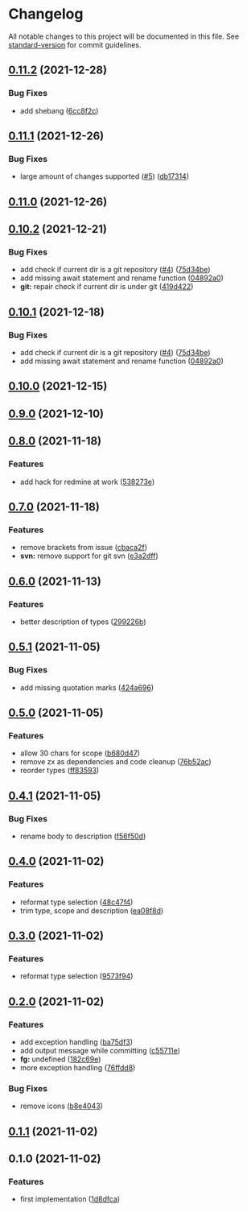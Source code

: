 # Changelog

All notable changes to this project will be documented in this file. See [standard-version](https://github.com/conventional-changelog/standard-version) for commit guidelines.

## [0.11.2](https://gitlab.com/4s1/conventional-commit-creator/compare/v0.11.1...v0.11.2) (2021-12-28)


### Bug Fixes

* add shebang ([6cc8f2c](https://gitlab.com/4s1/conventional-commit-creator/commit/6cc8f2cd0dc20eaef6e11945e8a83bbaec0b6652))

## [0.11.1](https://gitlab.com/4s1/conventional-commit-creator/compare/v0.11.0...v0.11.1) (2021-12-26)


### Bug Fixes

* large amount of changes supported ([#5](https://gitlab.com/4s1/conventional-commit-creator/issues/5)) ([db17314](https://gitlab.com/4s1/conventional-commit-creator/commit/db173145a42fcd7f4e701b8a4f413c89f890c680))

## [0.11.0](https://gitlab.com/4s1/conventional-commit-creator/compare/v0.10.2...v0.11.0) (2021-12-26)

## [0.10.2](https://gitlab.com/4s1/conventional-commit-creator/compare/v0.9.0...v0.10.2) (2021-12-21)


### Bug Fixes

* add check if current dir is a git repository ([#4](https://gitlab.com/4s1/conventional-commit-creator/issues/4)) ([75d34be](https://gitlab.com/4s1/conventional-commit-creator/commit/75d34be610e1ef6500d970f8c32464da0bf2d6a3))
* add missing await statement and rename function ([04892a0](https://gitlab.com/4s1/conventional-commit-creator/commit/04892a0e1a9566c0b53895036792001a8e42b00f))
* **git:** repair check if current dir is under git ([419d422](https://gitlab.com/4s1/conventional-commit-creator/commit/419d42222a648ea9437a42589a9a9ad404a144ba))

## [0.10.1](https://gitlab.com/4s1/conventional-commit-creator/compare/v0.10.0...v0.10.1) (2021-12-18)


### Bug Fixes

* add check if current dir is a git repository ([#4](https://gitlab.com/4s1/conventional-commit-creator/issues/4)) ([75d34be](https://gitlab.com/4s1/conventional-commit-creator/commit/75d34be610e1ef6500d970f8c32464da0bf2d6a3))
* add missing await statement and rename function ([04892a0](https://gitlab.com/4s1/conventional-commit-creator/commit/04892a0e1a9566c0b53895036792001a8e42b00f))

## [0.10.0](https://gitlab.com/4s1/conventional-commit-creator/compare/v0.9.0...v0.10.0) (2021-12-15)

## [0.9.0](https://gitlab.com/4s1/conventional-commit-creator/compare/v0.8.0...v0.9.0) (2021-12-10)

## [0.8.0](https://gitlab.com/4s1/conventional-commit-creator/compare/v0.7.0...v0.8.0) (2021-11-18)


### Features

* add hack for redmine at work ([538273e](https://gitlab.com/4s1/conventional-commit-creator/commit/538273e997c074bb28c877571b68e82a9d3fff52))

## [0.7.0](https://gitlab.com/4s1/conventional-commit-creator/compare/v0.6.0...v0.7.0) (2021-11-18)


### Features

* remove brackets from issue ([cbaca2f](https://gitlab.com/4s1/conventional-commit-creator/commit/cbaca2f05ac80731ecf2b6a10c19ccf993df20c5))
* **svn:** remove support for git svn ([e3a2dff](https://gitlab.com/4s1/conventional-commit-creator/commit/e3a2dff303a46e089363fcb46b10f8e045a5c72a))

## [0.6.0](https://gitlab.com/4s1/conventional-commit-creator/compare/v0.5.1...v0.6.0) (2021-11-13)


### Features

* better description of types ([299226b](https://gitlab.com/4s1/conventional-commit-creator/commit/299226bbfbcf9272ffe25c0c0e7a7a7dfc518ae2))

## [0.5.1](https://gitlab.com/4s1/conventional-commit-creator/compare/v0.5.0...v0.5.1) (2021-11-05)


### Bug Fixes

* add missing quotation marks ([424a696](https://gitlab.com/4s1/conventional-commit-creator/commit/424a69648d428f908c6a693af9b3e4af2f3f2007))

## [0.5.0](https://gitlab.com/4s1/conventional-commit-creator/compare/v0.4.1...v0.5.0) (2021-11-05)


### Features

* allow 30 chars for scope ([b680d47](https://gitlab.com/4s1/conventional-commit-creator/commit/b680d47a00b027d2b892392376b9beeb1952d083))
* remove zx as dependencies and code cleanup ([76b52ac](https://gitlab.com/4s1/conventional-commit-creator/commit/76b52ac0328dc4fe5ea66240f639c5bd0636de9e))
* reorder types ([ff83593](https://gitlab.com/4s1/conventional-commit-creator/commit/ff83593e98521f065291ccbd597290a20c2029e9))

## [0.4.1](https://gitlab.com/4s1/conventional-commit-creator/compare/v0.4.0...v0.4.1) (2021-11-05)


### Bug Fixes

* rename body to description ([f56f50d](https://gitlab.com/4s1/conventional-commit-creator/commit/f56f50d0cea7567d5e04f08520896b299c4f700a))

## [0.4.0](https://gitlab.com/4s1/conventional-commit-creator/compare/v0.2.0...v0.4.0) (2021-11-02)

### Features

- reformat type selection ([48c47f4](https://gitlab.com/4s1/conventional-commit-creator/commit/48c47f4526fc20e81382ab226736ce8b8c476bc2))
- trim type, scope and description ([ea08f8d](https://gitlab.com/4s1/conventional-commit-creator/commit/ea08f8d5783b30ad6ca66f35ab452aff13f55120))

## [0.3.0](https://gitlab.com/4s1/conventional-commit-creator/compare/v0.2.0...v0.3.0) (2021-11-02)

### Features

- reformat type selection ([9573f94](https://gitlab.com/4s1/conventional-commit-creator/commit/9573f94080963bfd923909e9c683f6da2ec46a72))

## [0.2.0](https://gitlab.com/4s1/conventional-commit-creator/compare/v0.1.1...v0.2.0) (2021-11-02)

### Features

- add exception handling ([ba75df3](https://gitlab.com/4s1/conventional-commit-creator/commit/ba75df386b0554781a45b6e203a85bd5c7e9200b))
- add output message while committing ([c55711e](https://gitlab.com/4s1/conventional-commit-creator/commit/c55711e555c3c31afbf0d5af179d60677e65b2d9))
- **fg:** undefined ([182c69e](https://gitlab.com/4s1/conventional-commit-creator/commit/182c69efc362fb98053b9198b0eab7ab516dcf37))
- more exception handling ([76ffdd8](https://gitlab.com/4s1/conventional-commit-creator/commit/76ffdd863b779670dfc13fb8df5be01d687e5f8e))

### Bug Fixes

- remove icons ([b8e4043](https://gitlab.com/4s1/conventional-commit-creator/commit/b8e4043eb492dc89e7294184088185378b0aa414))

## [0.1.1](https://gitlab.com/4s1/conventional-commit-creator/compare/v0.1.0...v0.1.1) (2021-11-02)

## 0.1.0 (2021-11-02)

### Features

- first implementation ([1d8dfca](https://gitlab.com/4s1/conventional-commit-creator/commit/1d8dfca8a0f4099155a072d86f24bc4b7c92f509))
